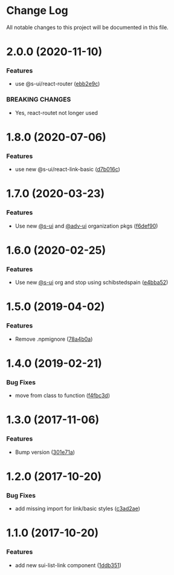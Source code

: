 # Change Log

All notable changes to this project will be documented in this file.

# 2.0.0 (2020-11-10)


### Features

* use @s-ui/react-router ([ebb2e9c](https://github.com/SUI-Components/adevinta-spain-components/commit/ebb2e9c0560987037e056f9bcab45c26d57ef902))


### BREAKING CHANGES

* Yes, react-routet not longer used



# 1.8.0 (2020-07-06)


### Features

* use new @s-ui/react-link-basic ([d7b016c](https://github.com/SUI-Components/adevinta-spain-components/commit/d7b016c61589153fda01a3172af4675652bdfa4a))



# 1.7.0 (2020-03-23)


### Features

* Use new [@s-ui](https://github.com/s-ui) and [@adv-ui](https://github.com/adv-ui) organization pkgs ([f6def90](https://github.com/SUI-Components/adevinta-spain-components/commit/f6def9097b0ee02667fd9cd9b0a504fa920156c0))



# 1.6.0 (2020-02-25)


### Features

* Use new [@s-ui](https://github.com/s-ui) org and stop using schibstedspain ([e4bba52](https://github.com/SUI-Components/adevinta-spain-components/commit/e4bba52bb9857dbcafc22c33384003db8977114f))



# 1.5.0 (2019-04-02)


### Features

* Remove .npmignore ([78a4b0a](https://github.com/SUI-Components/adevinta-spain-components/commit/78a4b0a95b6bef90ab7e48caa08aa435265729c4))



# 1.4.0 (2019-02-21)


### Bug Fixes

* move from class to function ([f4fbc3d](https://github.com/SUI-Components/adevinta-spain-components/commit/f4fbc3d5721e5bbc06704116006034be7245deb9))



# 1.3.0 (2017-11-06)


### Features

* Bump version ([301e71a](https://github.com/SUI-Components/adevinta-spain-components/commit/301e71ab5dc879e4626bb387e94bd41a328b19c9))



# 1.2.0 (2017-10-20)


### Bug Fixes

* add missing import for link/basic styles ([c3ad2ae](https://github.com/SUI-Components/adevinta-spain-components/commit/c3ad2aeb16577af073887ae13b5048a09927b083))



# 1.1.0 (2017-10-20)


### Features

* add new sui-list-link component ([1ddb351](https://github.com/SUI-Components/adevinta-spain-components/commit/1ddb351aaa13a998e2f998e38698917d2f783b02))



